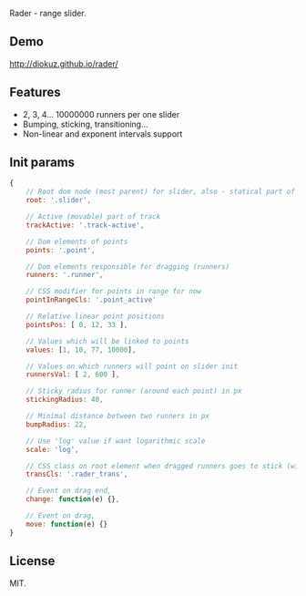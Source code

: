 Rader - range slider.

## Demo

http://diokuz.github.io/rader/

## Features

- 2, 3, 4... 10000000 runners per one slider
- Bumping, sticking, transitioning...
- Non-linear and exponent intervals support

## Init params

```js
{
    // Root dom node (most parent) for slider, also - statical part of track
    root: '.slider',

    // Active (movable) part of track
    trackActive: '.track-active',

    // Dom elements of points
    points: '.point',

    // Dom elements responsible for dragging (runners)
    runners: '.runner',

    // CSS modifier for points in range for now
    pointInRangeCls: '.point_active'

    // Relative linear point positions
    pointsPos: [ 0, 12, 33 ],

    // Values which will be linked to points
    values: [1, 10, 77, 10000],

    // Values on which runners will point on slider init
    runnersVal: [ 2, 600 ],

    // Sticky radius for runner (around each point) in px
    stickingRadius: 40,

    // Minimal distance between two runners in px
    bumpRadius: 22,

    // Use 'log' value if want logarithmic scale
    scale: 'log',

    // CSS class on root element when dragged runners goes to stick (with transition) on point
    transCls: '.rader_trans',

    // Event on drag end,
    change: function(e) {},

    // Event on drag,
    move: function(e) {}
}
```

## License

MIT.